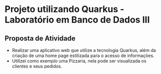 # Projeto utilizando Quarkus - Laboratório em Banco de Dados III

## Proposta de Atividade

* Realizar uma aplicativo web que utilize a tecnologia Quarkus, além da criação de uma home page estilizada para o acesso de informações.
* Utilizei como exemplo uma Pizzaria, nela pode ser visualizada os clientes e seus pedidos.



